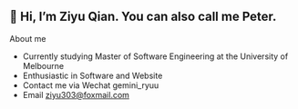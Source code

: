 👋 Hi, I’m Ziyu Qian. You can also call me Peter.
-----------
About me 
- Currently studying Master of Software Engineering at the University of Melbourne
- Enthusiastic in Software and Website
- Contact me via Wechat gemini_ryuu
- Email ziyu303@foxmail.com

<!---
ZIYUQ/ZIYUQ is a ✨ special ✨ repository because its `README.md` (this file) appears on your GitHub profile.
You can click the Preview link to take a look at your changes.
--->
